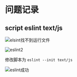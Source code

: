 # 问题记录

## script eslint text/js

![elsint找不到运行文件]()

![eslint2]()

修改脚本为 `eslint --init text/js`

![eslint成功]()